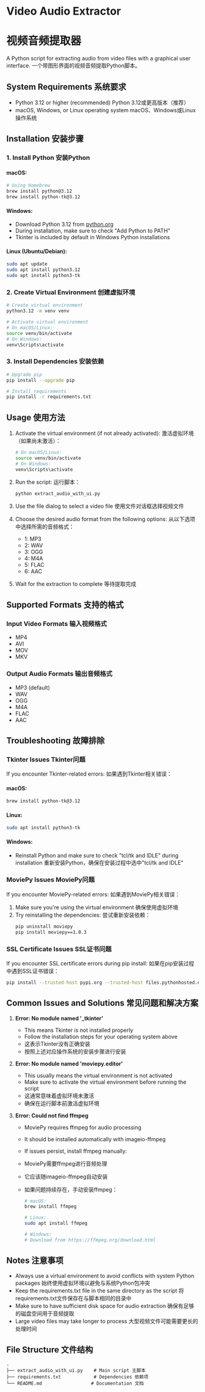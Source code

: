 # Video Audio Extractor
# 视频音频提取器

A Python script for extracting audio from video files with a graphical user interface.
一个带图形界面的视频音频提取Python脚本。

## System Requirements 系统要求

- Python 3.12 or higher (recommended) Python 3.12或更高版本（推荐）
- macOS, Windows, or Linux operating system macOS、Windows或Linux操作系统

## Installation 安装步骤

### 1. Install Python 安装Python

#### macOS:
```bash
# Using Homebrew
brew install python@3.12
brew install python-tk@3.12
```

#### Windows:
- Download Python 3.12 from [python.org](https://www.python.org/downloads/)
- During installation, make sure to check "Add Python to PATH"
- Tkinter is included by default in Windows Python installations

#### Linux (Ubuntu/Debian):
```bash
sudo apt update
sudo apt install python3.12
sudo apt install python3-tk
```

### 2. Create Virtual Environment 创建虚拟环境

```bash
# Create virtual environment
python3.12 -m venv venv

# Activate virtual environment
# On macOS/Linux:
source venv/bin/activate
# On Windows:
venv\Scripts\activate
```

### 3. Install Dependencies 安装依赖

```bash
# Upgrade pip
pip install --upgrade pip

# Install requirements
pip install -r requirements.txt
```

## Usage 使用方法

1. Activate the virtual environment (if not already activated):
   激活虚拟环境（如果尚未激活）：
   ```bash
   # On macOS/Linux:
   source venv/bin/activate
   # On Windows:
   venv\Scripts\activate
   ```

2. Run the script:
   运行脚本：
   ```bash
   python extract_audio_with_ui.py
   ```

3. Use the file dialog to select a video file
   使用文件对话框选择视频文件

4. Choose the desired audio format from the following options:
   从以下选项中选择所需的音频格式：
   - 1: MP3
   - 2: WAV
   - 3: OGG
   - 4: M4A
   - 5: FLAC
   - 6: AAC

5. Wait for the extraction to complete
   等待提取完成

## Supported Formats 支持的格式

### Input Video Formats 输入视频格式
- MP4
- AVI
- MOV
- MKV

### Output Audio Formats 输出音频格式
- MP3 (default)
- WAV
- OGG
- M4A
- FLAC
- AAC

## Troubleshooting 故障排除

### Tkinter Issues Tkinter问题

If you encounter Tkinter-related errors:
如果遇到Tkinter相关错误：

#### macOS:
```bash
brew install python-tk@3.12
```

#### Linux:
```bash
sudo apt install python3-tk
```

#### Windows:
- Reinstall Python and make sure to check "tcl/tk and IDLE" during installation
  重新安装Python，确保在安装过程中选中"tcl/tk and IDLE"

### MoviePy Issues MoviePy问题

If you encounter MoviePy-related errors:
如果遇到MoviePy相关错误：

1. Make sure you're using the virtual environment
   确保使用虚拟环境
2. Try reinstalling the dependencies:
   尝试重新安装依赖：
   ```bash
   pip uninstall moviepy
   pip install moviepy==1.0.3
   ```

### SSL Certificate Issues SSL证书问题

If you encounter SSL certificate errors during pip install:
如果在pip安装过程中遇到SSL证书错误：

```bash
pip install --trusted-host pypi.org --trusted-host files.pythonhosted.org -r requirements.txt
```

## Common Issues and Solutions 常见问题和解决方案

1. **Error: No module named '_tkinter'**
   - This means Tkinter is not installed properly
   - Follow the installation steps for your operating system above
   - 这表示Tkinter没有正确安装
   - 按照上述对应操作系统的安装步骤进行安装

2. **Error: No module named 'moviepy.editor'**
   - This usually means the virtual environment is not activated
   - Make sure to activate the virtual environment before running the script
   - 这通常意味着虚拟环境未激活
   - 确保在运行脚本前激活虚拟环境

3. **Error: Could not find ffmpeg**
   - MoviePy requires ffmpeg for audio processing
   - It should be installed automatically with imageio-ffmpeg
   - If issues persist, install ffmpeg manually:
   - MoviePy需要ffmpeg进行音频处理
   - 它应该随imageio-ffmpeg自动安装
   - 如果问题持续存在，手动安装ffmpeg：

     ```bash
     # macOS:
     brew install ffmpeg

     # Linux:
     sudo apt install ffmpeg

     # Windows:
     # Download from https://ffmpeg.org/download.html
     ```

## Notes 注意事项

- Always use a virtual environment to avoid conflicts with system Python packages
  始终使用虚拟环境以避免与系统Python包冲突
- Keep the requirements.txt file in the same directory as the script
  将requirements.txt文件保存在与脚本相同的目录中
- Make sure to have sufficient disk space for audio extraction
  确保有足够的磁盘空间用于音频提取
- Large video files may take longer to process
  大型视频文件可能需要更长的处理时间

## File Structure 文件结构

```
.
├── extract_audio_with_ui.py    # Main script 主脚本
├── requirements.txt            # Dependencies 依赖项
└── README.md                  # Documentation 文档
